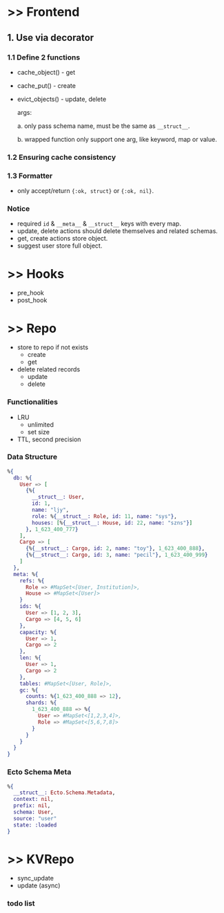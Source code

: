 # >> Frontend
## 1. Use via decorator
### 1.1 Define 2 functions
- cache_object() - get
- cache_put() - create
- evict_objects() - update, delete

  args: 

  a. only pass schema name, must be the same as `__struct__`.

  b. wrapped function only support one arg, like keyword, map or value.

### 1.2 Ensuring cache consistency
### 1.3 Formatter
- only accept/return `{:ok, struct}` or `{:ok, nil}`.
### Notice
- required `id` & `__meta__`  & `__struct__` keys with every map.
- update, delete actions should delete themselves and related schemas.
- get, create actions store object.  
- suggest user store full object.

# >> Hooks
- pre_hook
- post_hook

# >> Repo
- store to repo if not exists
  - create
  - get
- delete related records
  - update
  - delete
### Functionalities

- LRU
  - unlimited
  - set size
- TTL, second precision

### Data Structure
```elixir
%{
  db: %{
    User => [
      {%{
        __struct__: User,
        id: 1,
        name: "ljy",
        role: %{__struct__: Role, id: 11, name: "sys"},
        houses: [%{__struct__: House, id: 22, name: "szns"}]
      }, 1_623_400_777}
    ],
    Cargo => [
      {%{__struct__: Cargo, id: 2, name: "toy"}, 1_623_400_888},
      {%{__struct__: Cargo, id: 3, name: "pecil"}, 1_623_400_999}
    ]
  },
  meta: %{
    refs: %{
      Role => #MapSet<[User, Institution]>,
      House => #MapSet<[User]>
    }
    ids: %{
      User => [1, 2, 3],
      Cargo => [4, 5, 6]
    },
    capacity: %{
      User => 1,
      Cargo => 2
    },
    len: %{
      User => 1,
      Cargo => 2
    },
    tables: #MapSet<[User, Role]>,
    gc: %{
      counts: %{1_623_400_888 => 12}, 
      shards: %{
        1_623_400_888 => %{
          User => #MapSet<[1,2,3,4]>,
          Role => #MapSet<[5,6,7,8]>
        }
      }
    }
  }
}
```
### Ecto Schema Meta
```elixir
%{
  __struct__: Ecto.Schema.Metadata,
  context: nil,
  prefix: nil,
  schema: User,
  source: "user"
  state: :loaded
}
```
# >> KVRepo
- sync_update
- update (async)

### todo list
